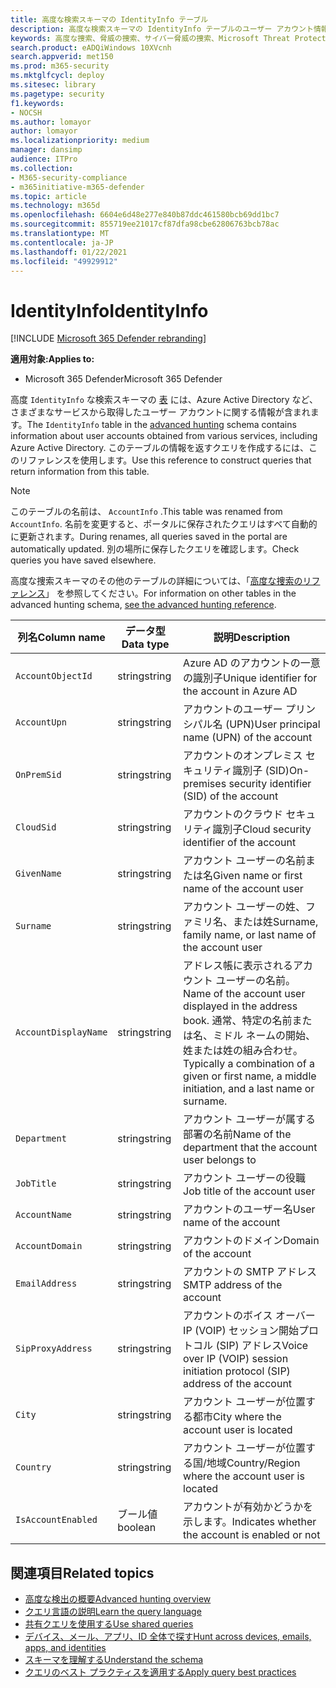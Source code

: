 ```yaml
---
title: 高度な検索スキーマの IdentityInfo テーブル
description: 高度な検索スキーマの IdentityInfo テーブルのユーザー アカウント情報について説明します。
keywords: 高度な捜索、脅威の捜索、サイバー脅威の捜索、Microsoft Threat Protection、Microsoft 365、mtp、m365、検索、クエリ、テレメトリ、スキーマ リファレンス、kusto、テーブル、列、データ型、説明、AccountInfo、IdentityInfo、アカウント
search.product: eADQiWindows 10XVcnh
search.appverid: met150
ms.prod: m365-security
ms.mktglfcycl: deploy
ms.sitesec: library
ms.pagetype: security
f1.keywords:
- NOCSH
ms.author: lomayor
author: lomayor
ms.localizationpriority: medium
manager: dansimp
audience: ITPro
ms.collection:
- M365-security-compliance
- m365initiative-m365-defender
ms.topic: article
ms.technology: m365d
ms.openlocfilehash: 6604e6d48e277e840b87ddc461580bcb69dd1bc7
ms.sourcegitcommit: 855719ee21017cf87dfa98cbe62806763bcb78ac
ms.translationtype: MT
ms.contentlocale: ja-JP
ms.lasthandoff: 01/22/2021
ms.locfileid: "49929912"
---
```

# <a name="identityinfo"></a><span data-ttu-id="24340-104">IdentityInfo</span><span class="sxs-lookup"><span data-stu-id="24340-104">IdentityInfo</span></span>

[!INCLUDE [Microsoft 365 Defender rebranding](../includes/microsoft-defender.md)]


<span data-ttu-id="24340-105">**適用対象:**</span><span class="sxs-lookup"><span data-stu-id="24340-105">**Applies to:**</span></span>
- <span data-ttu-id="24340-106">Microsoft 365 Defender</span><span class="sxs-lookup"><span data-stu-id="24340-106">Microsoft 365 Defender</span></span>

<span data-ttu-id="24340-107">高度 `IdentityInfo` な検索スキーマの [表](advanced-hunting-overview.md) には、Azure Active Directory など、さまざまなサービスから取得したユーザー アカウントに関する情報が含まれます。</span><span class="sxs-lookup"><span data-stu-id="24340-107">The `IdentityInfo` table in the [advanced hunting](advanced-hunting-overview.md) schema contains information about user accounts obtained from various services, including Azure Active Directory.</span></span> <span data-ttu-id="24340-108">このテーブルの情報を返すクエリを作成するには、このリファレンスを使用します。</span><span class="sxs-lookup"><span data-stu-id="24340-108">Use this reference to construct queries that return information from this table.</span></span>

>[!NOTE]
><span data-ttu-id="24340-109">このテーブルの名前は、 `AccountInfo` .</span><span class="sxs-lookup"><span data-stu-id="24340-109">This table was renamed from `AccountInfo`.</span></span> <span data-ttu-id="24340-110">名前を変更すると、ポータルに保存されたクエリはすべて自動的に更新されます。</span><span class="sxs-lookup"><span data-stu-id="24340-110">During renames, all queries saved in the portal are automatically updated.</span></span> <span data-ttu-id="24340-111">別の場所に保存したクエリを確認します。</span><span class="sxs-lookup"><span data-stu-id="24340-111">Check queries you have saved elsewhere.</span></span>

<span data-ttu-id="24340-112">高度な捜索スキーマのその他のテーブルの詳細については、「[高度な捜索のリファレンス](advanced-hunting-schema-tables.md)」 を参照してください。</span><span class="sxs-lookup"><span data-stu-id="24340-112">For information on other tables in the advanced hunting schema, [see the advanced hunting reference](advanced-hunting-schema-tables.md).</span></span>

| <span data-ttu-id="24340-113">列名</span><span class="sxs-lookup"><span data-stu-id="24340-113">Column name</span></span> | <span data-ttu-id="24340-114">データ型</span><span class="sxs-lookup"><span data-stu-id="24340-114">Data type</span></span> | <span data-ttu-id="24340-115">説明</span><span class="sxs-lookup"><span data-stu-id="24340-115">Description</span></span> |
|-------------|-----------|-------------|
| `AccountObjectId` | <span data-ttu-id="24340-116">string</span><span class="sxs-lookup"><span data-stu-id="24340-116">string</span></span> | <span data-ttu-id="24340-117">Azure AD のアカウントの一意の識別子</span><span class="sxs-lookup"><span data-stu-id="24340-117">Unique identifier for the account in Azure AD</span></span> |
| `AccountUpn` | <span data-ttu-id="24340-118">string</span><span class="sxs-lookup"><span data-stu-id="24340-118">string</span></span> | <span data-ttu-id="24340-119">アカウントのユーザー プリンシパル名 (UPN)</span><span class="sxs-lookup"><span data-stu-id="24340-119">User principal name (UPN) of the account</span></span> |
| `OnPremSid` | <span data-ttu-id="24340-120">string</span><span class="sxs-lookup"><span data-stu-id="24340-120">string</span></span> | <span data-ttu-id="24340-121">アカウントのオンプレミス セキュリティ識別子 (SID)</span><span class="sxs-lookup"><span data-stu-id="24340-121">On-premises security identifier (SID) of the account</span></span> |
| `CloudSid` | <span data-ttu-id="24340-122">string</span><span class="sxs-lookup"><span data-stu-id="24340-122">string</span></span> | <span data-ttu-id="24340-123">アカウントのクラウド セキュリティ識別子</span><span class="sxs-lookup"><span data-stu-id="24340-123">Cloud security identifier of the account</span></span> |
| `GivenName` | <span data-ttu-id="24340-124">string</span><span class="sxs-lookup"><span data-stu-id="24340-124">string</span></span> | <span data-ttu-id="24340-125">アカウント ユーザーの名前または名</span><span class="sxs-lookup"><span data-stu-id="24340-125">Given name or first name of the account user</span></span> |
| `Surname` | <span data-ttu-id="24340-126">string</span><span class="sxs-lookup"><span data-stu-id="24340-126">string</span></span> | <span data-ttu-id="24340-127">アカウント ユーザーの姓、ファミリ名、または姓</span><span class="sxs-lookup"><span data-stu-id="24340-127">Surname, family name, or last name of the account user</span></span> |
| `AccountDisplayName` | <span data-ttu-id="24340-128">string</span><span class="sxs-lookup"><span data-stu-id="24340-128">string</span></span> | <span data-ttu-id="24340-129">アドレス帳に表示されるアカウント ユーザーの名前。</span><span class="sxs-lookup"><span data-stu-id="24340-129">Name of the account user displayed in the address book.</span></span> <span data-ttu-id="24340-130">通常、特定の名前または名、ミドル ネームの開始、姓または姓の組み合わせ。</span><span class="sxs-lookup"><span data-stu-id="24340-130">Typically a combination of a given or first name, a middle initiation, and a last name or surname.</span></span> |
| `Department` | <span data-ttu-id="24340-131">string</span><span class="sxs-lookup"><span data-stu-id="24340-131">string</span></span> | <span data-ttu-id="24340-132">アカウント ユーザーが属する部署の名前</span><span class="sxs-lookup"><span data-stu-id="24340-132">Name of the department that the account user belongs to</span></span> |
| `JobTitle` | <span data-ttu-id="24340-133">string</span><span class="sxs-lookup"><span data-stu-id="24340-133">string</span></span> | <span data-ttu-id="24340-134">アカウント ユーザーの役職</span><span class="sxs-lookup"><span data-stu-id="24340-134">Job title of the account user</span></span> |
| `AccountName` | <span data-ttu-id="24340-135">string</span><span class="sxs-lookup"><span data-stu-id="24340-135">string</span></span> | <span data-ttu-id="24340-136">アカウントのユーザー名</span><span class="sxs-lookup"><span data-stu-id="24340-136">User name of the account</span></span> |
| `AccountDomain` | <span data-ttu-id="24340-137">string</span><span class="sxs-lookup"><span data-stu-id="24340-137">string</span></span> | <span data-ttu-id="24340-138">アカウントのドメイン</span><span class="sxs-lookup"><span data-stu-id="24340-138">Domain of the account</span></span> |
| `EmailAddress` | <span data-ttu-id="24340-139">string</span><span class="sxs-lookup"><span data-stu-id="24340-139">string</span></span> | <span data-ttu-id="24340-140">アカウントの SMTP アドレス</span><span class="sxs-lookup"><span data-stu-id="24340-140">SMTP address of the account</span></span> |
| `SipProxyAddress` | <span data-ttu-id="24340-141">string</span><span class="sxs-lookup"><span data-stu-id="24340-141">string</span></span> | <span data-ttu-id="24340-142">アカウントのボイス オーバー IP (VOIP) セッション開始プロトコル (SIP) アドレス</span><span class="sxs-lookup"><span data-stu-id="24340-142">Voice over IP (VOIP) session initiation protocol (SIP) address of the account</span></span> |
| `City` | <span data-ttu-id="24340-143">string</span><span class="sxs-lookup"><span data-stu-id="24340-143">string</span></span> | <span data-ttu-id="24340-144">アカウント ユーザーが位置する都市</span><span class="sxs-lookup"><span data-stu-id="24340-144">City where the account user is located</span></span> |
| `Country` | <span data-ttu-id="24340-145">string</span><span class="sxs-lookup"><span data-stu-id="24340-145">string</span></span> | <span data-ttu-id="24340-146">アカウント ユーザーが位置する国/地域</span><span class="sxs-lookup"><span data-stu-id="24340-146">Country/Region where the account user is located</span></span> |
| `IsAccountEnabled` | <span data-ttu-id="24340-147">ブール値</span><span class="sxs-lookup"><span data-stu-id="24340-147">boolean</span></span> | <span data-ttu-id="24340-148">アカウントが有効かどうかを示します。</span><span class="sxs-lookup"><span data-stu-id="24340-148">Indicates whether the account is enabled or not</span></span> |

## <a name="related-topics"></a><span data-ttu-id="24340-149">関連項目</span><span class="sxs-lookup"><span data-stu-id="24340-149">Related topics</span></span>
- [<span data-ttu-id="24340-150">高度な検出の概要</span><span class="sxs-lookup"><span data-stu-id="24340-150">Advanced hunting overview</span></span>](advanced-hunting-overview.md)
- [<span data-ttu-id="24340-151">クエリ言語の説明</span><span class="sxs-lookup"><span data-stu-id="24340-151">Learn the query language</span></span>](advanced-hunting-query-language.md)
- [<span data-ttu-id="24340-152">共有クエリを使用する</span><span class="sxs-lookup"><span data-stu-id="24340-152">Use shared queries</span></span>](advanced-hunting-shared-queries.md)
- [<span data-ttu-id="24340-153">デバイス、メール、アプリ、ID 全体で探す</span><span class="sxs-lookup"><span data-stu-id="24340-153">Hunt across devices, emails, apps, and identities</span></span>](advanced-hunting-query-emails-devices.md)
- [<span data-ttu-id="24340-154">スキーマを理解する</span><span class="sxs-lookup"><span data-stu-id="24340-154">Understand the schema</span></span>](advanced-hunting-schema-tables.md)
- [<span data-ttu-id="24340-155">クエリのベスト プラクティスを適用する</span><span class="sxs-lookup"><span data-stu-id="24340-155">Apply query best practices</span></span>](advanced-hunting-best-practices.md)

